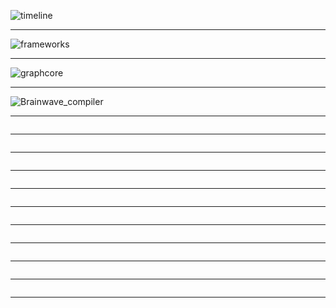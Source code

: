 ![timeline](https://github.com/gopala-kr/a-week-in-wild-ai/blob/master/12-ai-hardware-compilers/comp/timeline.PNG)

-----------

![frameworks](https://github.com/gopala-kr/a-week-in-wild-ai/blob/master/12-ai-hardware-compilers/comp/frameworks.PNG)

-----------
![graphcore](https://github.com/gopala-kr/a-week-in-wild-ai/blob/master/12-ai-hardware-compilers/comp/graphcore.PNG)

-----------
![Brainwave_compiler](https://github.com/gopala-kr/a-week-in-wild-ai/blob/master/12-ai-hardware-compilers/comp/Brainwave_compiler.PNG)

-----------
![]()

-----------
![]()

-----------
![]()

-----------
![]()

-----------
![]()

-----------
![]()

-----------
![]()

-----------
![]()

-----------
![]()

-----------
![]()

-----------
